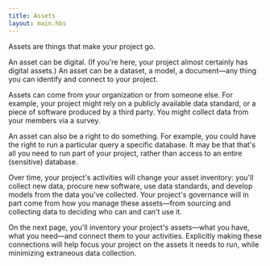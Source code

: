 ```yaml
---
title: Assets
layout: main.hbs
---
```


Assets are things that make your project go.

An asset can be digital. (If you're here, your project almost certainly has digital assets.) An asset can be a dataset, a model, a document—any thing you can identify and connect to your project. 

Assets can come from your organization or from someone else. For example, your project might rely on a publicly available data standard, or a piece of software produced by a third party. You might collect data from your members via a survey.

An asset can also be a right to do something. For example, you could have the right to run a particular query a specific database. It may be that that's all you need to run part of your project, rather than access to an entire (sensitive) database.

Over time, your project's activities will change your asset inventory: you'll collect new data, procure new software, use data standards, and develop models from the data you've collected. Your project's governance will in part come from how you manage these assets—from sourcing and collecting data to deciding who can and can't use it. 

On the next page, you'll inventory your project's assets—what you have, what you need—and connect them to your activities. Explicitly making these connections will help focus your project on the assets it needs to run, while minimizing extraneous data collection.